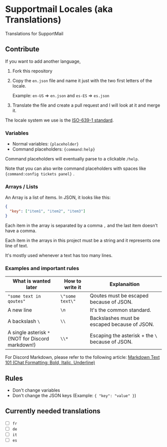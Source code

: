 # Supportmail Locales (aka Translations)

Translations for SupportMail

## Contribute

If you want to add another language,

1. Fork this repository
2. Copy the `en.json` file and name it just with the two first letters of the locale.

   Example: `en-US` => `en.json` and `es-ES` => `es.json`

3. Translate the file and create a pull request and I will look at it and merge it.

The locale system we use is the [ISO-639-1 standard](https://www.loc.gov/standards/iso639-2/php/code_list.php).

### Variables

- Normal variables: `{placeholder}`
- Command placeholders: `{command:help}`

Command placeholders will eventually parse to a clickable `/help`.

Note that you can also write command placeholders with spaces like `{command:config tickets panel}` .

### Arrays / Lists

An Array is a list of items. In JSON, it looks like this:

```json
{
  "key": ["item1", "item2", "item3"]
}
```

Each item in the array is separated by a comma `,` and the last item doesn't have a comma.

Each item in the arrays in this project must be a string and it represents one line of text.

It's mostly used whenever a text has too many lines.

### Examples and important rules

| What is wanted later    | How to write it | Explanaition                                 |
| ----------------------- | --------------- | -------------------------------------------- |
| `"some text in qoutes"` | `\"some text\"` | Qoutes must be escaped because of JSON.      |
| A new line              | `\n`            | It's the common standard.                    |
| A backslash `\`         | `\\`            | Backslashes must be escaped because of JSON. |
| A single asterisk `*`<br>(!NOT for Discord markdown!) | `\\*` | Escaping the asterisk + the `\` because of JSON. |

For Discord Markdown, please refer to the following article: [Markdown Text 101 (Chat Formatting: Bold, Italic, Underline)](https://support.discord.com/hc/en-us/articles/210298617-Markdown-Text-101-Chat-Formatting-Bold-Italic-Underline)

## Rules

- Don't change variables
- Don't change the JSON keys (Example: `{ "key": "value" }`)

## Currently needed translations

- [ ] `fr`
- [ ] `de`
- [ ] `it`
- [ ] `es`
